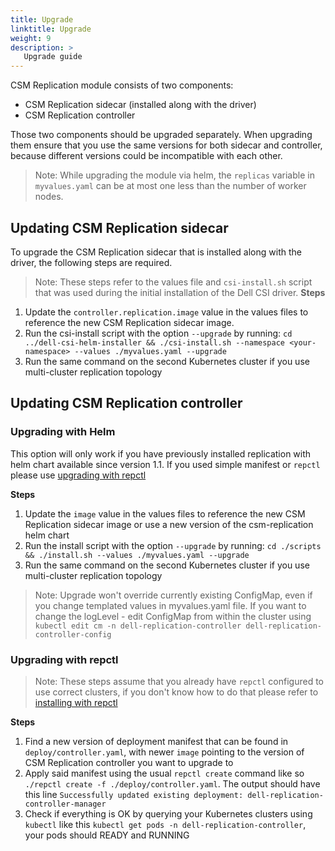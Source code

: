 ```yaml
---
title: Upgrade
linktitle: Upgrade
weight: 9
description: >
   Upgrade guide
---
```


CSM Replication module consists of two components: 
* CSM Replication sidecar (installed along with the driver) 
* CSM Replication controller

Those two components should be upgraded separately. When upgrading them ensure that you use the same versions for both sidecar and
controller, because different versions could be incompatible with each other. 

> Note: While upgrading the module via helm, the `replicas` variable in `myvalues.yaml` can be at most one less than the number of worker nodes.
## Updating CSM Replication sidecar

To upgrade the CSM Replication sidecar that is installed along with the driver, the following steps are required. 

>Note: These steps refer to the values file and `csi-install.sh` script that was used during the initial installation of the Dell CSI driver.
**Steps**

1. Update the `controller.replication.image` value in the values files to reference the new CSM Replication sidecar image.
2. Run the csi-install script with the option `--upgrade` by running: `cd ../dell-csi-helm-installer && ./csi-install.sh --namespace <your-namespace> --values ./myvalues.yaml --upgrade`
3. Run the same command on the second Kubernetes cluster if you use multi-cluster replication topology


## Updating CSM Replication controller

### Upgrading with Helm

This option will only work if you have previously installed replication with helm chart available since version 1.1. If you used simple manifest or `repctl` please use [upgrading with repctl](#upgrading-with-repctl)

**Steps**
1. Update the `image` value in the values files to reference the new CSM Replication sidecar image or use a new version of the csm-replication helm chart
2. Run the install script with the option `--upgrade` by running: `cd ./scripts && ./install.sh --values ./myvalues.yaml --upgrade`
3. Run the same command on the second Kubernetes cluster if you use multi-cluster replication topology

> Note: Upgrade won't override currently existing ConfigMap, even if you change templated values in myvalues.yaml file. If you want to change the logLevel - edit ConfigMap from within the cluster using `kubectl edit cm -n dell-replication-controller dell-replication-controller-config`


### Upgrading with repctl

> Note: These steps assume that you already have `repctl` configured to use correct clusters, if you don't know how to do that please refer to [installing with repctl](../deployment/install-repctl) 

**Steps**
1. Find a new version of deployment manifest that can be found in `deploy/controller.yaml`, with newer `image` pointing to the version of CSM Replication controller you want to upgrade to 
2. Apply said manifest using the usual `repctl create` command like so 
`./repctl create -f ./deploy/controller.yaml`. The output should have this line `Successfully updated existing deployment: dell-replication-controller-manager` 
3. Check if everything is OK by querying your Kubernetes clusters using `kubectl` like this `kubectl get pods -n dell-replication-controller`, your pods should READY and RUNNING
